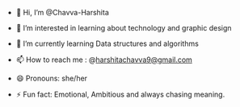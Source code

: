 - 👋 Hi, I’m @Chavva-Harshita
- 👀 I’m interested in learning about technology and graphic design
- 🌱 I’m currently learning Data structures and algorithms

- 📫 How to reach me : @harshitachavva9@gmail.com
- 😄 Pronouns: she/her
- ⚡ Fun fact: Emotional, Ambitious and always chasing meaning.

<!---
Chavva-Harshita/Chavva-Harshita is a ✨ special ✨ repository because its `README.md` (this file) appears on your GitHub profile.
You can click the Preview link to take a look at your changes.
--->
